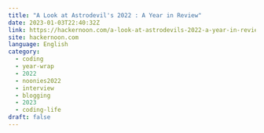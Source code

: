 ```yaml
---
title: "A Look at Astrodevil's 2022 : A Year in Review"
date: 2023-01-03T22:40:32Z
link: https://hackernoon.com/a-look-at-astrodevils-2022-a-year-in-review?source=rss&utm_medium=RSS&utm_source=news.12bit.vn
site: hackernoon.com
language: English
category:
  - coding
  - year-wrap
  - 2022
  - noonies2022
  - interview
  - blogging
  - 2023
  - coding-life
draft: false
---
```

